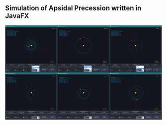 ## Simulation of Apsidal Precession written in JavaFX
![](https://github.com/KMORaza/Simulation-of-Apsidal-Precession/blob/main/screenshot.png)
